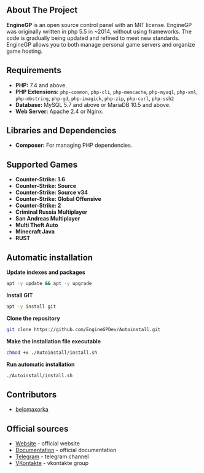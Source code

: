 ## About The Project
**EngineGP** is an open source control panel with an MIT license. EngineGP was originally written in php 5.5 in ~2014, without using frameworks. The code is gradually being updated and refined to meet new standards. EngineGP allows you to both manage personal game servers and organize game hosting.
## Requirements
- **PHP:** 7.4 and above.
- **PHP Extensions:** `php-common`, `php-cli`, `php-memcache`, `php-mysql`, `php-xml`, `php-mbstring`, `php-gd`, `php-imagick`, `php-zip`, `php-curl`, `php-ssh2`
- **Database:** MySQL 5.7 and above or MariaDB 10.5 and above.
- **Web Server:** Apache 2.4 or Nginx.
## Libraries and Dependencies
- **Composer:** For managing PHP dependencies.
## Supported Games
- **Counter-Strike: 1.6**
- **Counter-Strike: Source**
- **Counter-Strike: Source v34**
- **Counter-Strike: Global Offensive**
- **Counter-Strike: 2**
- **Criminal Russia Multiplayer**
- **San Andreas Multiplayer**
- **Multi Theft Auto**
- **Minecraft Java**
- **RUST**
## Automatic installation
**Update indexes and packages**
```bash
apt -y update && apt -y upgrade
```
**Install GIT**
```bash
apt -y install git
```
**Clone the repository**
```bash
git clone https://github.com/EngineGPDev/Autoinstall.git
```
**Make the installation file executable**
```bash
chmod +x ./Autoinstall/install.sh
```
**Run automatic installation**
```bash
./Autoinstall/install.sh
```
## Contributors
- [belomaxorka](https://github.com/belomaxorka)
## Official sources
- [Website](https://www.enginegp.com) - official website
- [Documentation](https://docs.enginegp.com) - official documentation
- [Telegram](https://t.me/enginegpdev) - telegram channel
- [VKontakte](https://vk.com/enginegp) - vkontakte group
